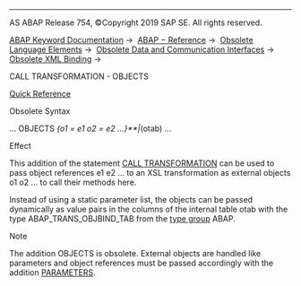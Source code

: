   

* * *

AS ABAP Release 754, ©Copyright 2019 SAP SE. All rights reserved.

[ABAP Keyword Documentation](https://help.sap.com/doc/abapdocu_754_index_htm/7.54/en-US/abenabap.htm) →  [ABAP − Reference](https://help.sap.com/doc/abapdocu_754_index_htm/7.54/en-US/abenabap_reference.htm) →  [Obsolete Language Elements](https://help.sap.com/doc/abapdocu_754_index_htm/7.54/en-US/abenabap_obsolete.htm) →  [Obsolete Data and Communication Interfaces](https://help.sap.com/doc/abapdocu_754_index_htm/7.54/en-US/abenextern_obsolete.htm) →  [Obsolete XML Binding](https://help.sap.com/doc/abapdocu_754_index_htm/7.54/en-US/abenabap_xml_obsolete.htm) → 

CALL TRANSFORMATION - OBJECTS

[Quick Reference](https://help.sap.com/doc/abapdocu_754_index_htm/7.54/en-US/abapcall_transformation_shortref.htm)

Obsolete Syntax

... OBJECTS *{*o1 = e1 o2 = e2 ...*}**|*(otab) ...

Effect

This addition of the statement [CALL TRANSFORMATION](https://help.sap.com/doc/abapdocu_754_index_htm/7.54/en-US/abapcall_transformation.htm) can be used to pass object references e1 e2 ... to an XSL transformation as external objects o1 o2 ... to call their methods here.

Instead of using a static parameter list, the objects can be passed dynamically as value pairs in the columns of the internal table otab with the type ABAP\_TRANS\_OBJBIND\_TAB from the [type group](https://help.sap.com/doc/abapdocu_754_index_htm/7.54/en-US/abentype_group_1_glosry.htm "Glossary Entry") ABAP.

Note

The addition OBJECTS is obsolete. External objects are handled like parameters and object references must be passed accordingly with the addition [PARAMETERS](https://help.sap.com/doc/abapdocu_754_index_htm/7.54/en-US/abapcall_transformation.htm).